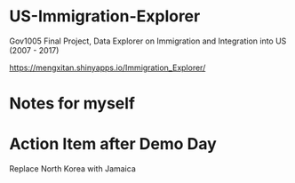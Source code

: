 # US-Immigration-Explorer
Gov1005 Final Project, Data Explorer on Immigration and Integration into US (2007 - 2017)

https://mengxitan.shinyapps.io/Immigration_Explorer/

# Notes for myself
# Action Item after Demo Day
Replace North Korea with Jamaica
